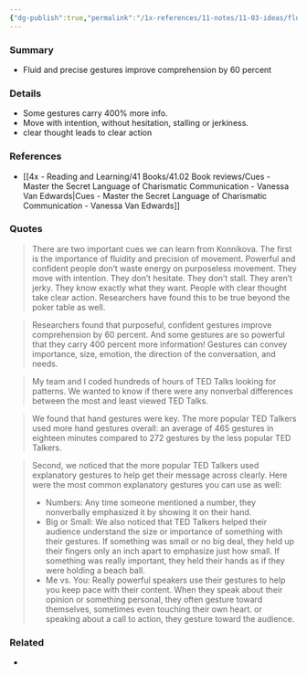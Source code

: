 ```yaml
---
{"dg-publish":true,"permalink":"/1x-references/11-notes/11-03-ideas/fluid-and-precise-gestures-improve-comprehension-by-60-percent/","title":"Fluid and precise gestures improve comprehension by 60 percent","created":"2024-08-19T21:13:48.195+03:00","updated":"2024-08-20T19:09:09.923+03:00"}
---
```



### Summary
- Fluid and precise gestures improve comprehension by 60 percent

### Details
- Some gestures carry 400% more info.
- Move with intention, without hesitation, stalling or jerkiness.
- clear thought leads to clear action

### References
- [[4x - Reading and Learning/41 Books/41.02 Book reviews/Cues - Master the Secret Language of Charismatic Communication - Vanessa Van Edwards\|Cues - Master the Secret Language of Charismatic Communication - Vanessa Van Edwards]]

### Quotes
> There are two important cues we can learn from Konnikova. The first is the importance of fluidity and precision of movement. Powerful and confident people don’t waste energy on purposeless movement. They move with intention. They don’t hesitate. They don’t stall. They aren’t jerky. They know exactly what they want. People with clear thought take clear action. Researchers have found this to be true beyond the poker table as well.

> Researchers found that purposeful, confident gestures improve comprehension by 60 percent. And some gestures are so powerful that they carry 400 percent more information! Gestures can convey importance, size, emotion, the direction of the conversation, and needs.

> My team and I coded hundreds of hours of TED Talks looking for patterns. We wanted to know if there were any nonverbal differences between the most and least viewed TED Talks.

> We found that hand gestures were key. The more popular TED Talkers used more hand gestures overall: an average of 465 gestures in eighteen minutes compared to 272 gestures by the less popular TED Talkers.

> Second, we noticed that the more popular TED Talkers used explanatory gestures to help get their message across clearly. Here were the most common explanatory gestures you can use as well:
> - Numbers: Any time someone mentioned a number, they nonverbally emphasized it by showing it on their hand.
> - Big or Small: We also noticed that TED Talkers helped their audience understand the size or importance of something with their gestures. If something was small or no big deal, they held up their fingers only an inch apart to emphasize just how small. If something was really important, they held their hands as if they were holding a beach ball.
> - Me vs. You: Really powerful speakers use their gestures to help you keep pace with their content. When they speak about their opinion or something personal, they often gesture toward themselves, sometimes even touching their own heart. or speaking about a call to action, they gesture toward the audience.


### Related
- 